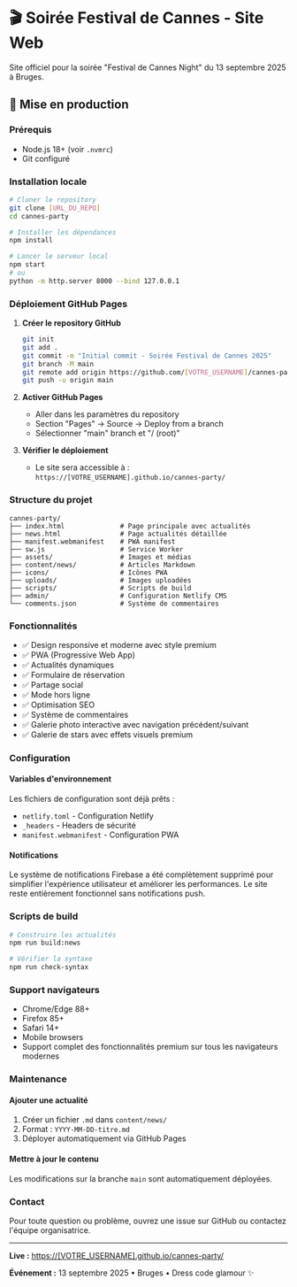 # 🎬 Soirée Festival de Cannes - Site Web

Site officiel pour la soirée "Festival de Cannes Night" du 13 septembre 2025 à Bruges.

## 🚀 Mise en production

### Prérequis
- Node.js 18+ (voir `.nvmrc`)
- Git configuré

### Installation locale
```bash
# Cloner le repository
git clone [URL_DU_REPO]
cd cannes-party

# Installer les dépendances
npm install

# Lancer le serveur local
npm start
# ou
python -m http.server 8000 --bind 127.0.0.1
```

### Déploiement GitHub Pages

1. **Créer le repository GitHub**
   ```bash
   git init
   git add .
   git commit -m "Initial commit - Soirée Festival de Cannes 2025"
   git branch -M main
   git remote add origin https://github.com/[VOTRE_USERNAME]/cannes-party.git
   git push -u origin main
   ```

2. **Activer GitHub Pages**
   - Aller dans les paramètres du repository
   - Section "Pages" → Source → Deploy from a branch
   - Sélectionner "main" branch et "/ (root)"

3. **Vérifier le déploiement**
   - Le site sera accessible à : `https://[VOTRE_USERNAME].github.io/cannes-party/`

### Structure du projet

```
cannes-party/
├── index.html              # Page principale avec actualités
├── news.html               # Page actualités détaillée
├── manifest.webmanifest    # PWA manifest
├── sw.js                   # Service Worker
├── assets/                 # Images et médias
├── content/news/           # Articles Markdown
├── icons/                  # Icônes PWA
├── uploads/                # Images uploadées
├── scripts/                # Scripts de build
├── admin/                  # Configuration Netlify CMS
└── comments.json           # Système de commentaires
```

### Fonctionnalités

- ✅ Design responsive et moderne avec style premium
- ✅ PWA (Progressive Web App)
- ✅ Actualités dynamiques
- ✅ Formulaire de réservation
- ✅ Partage social
- ✅ Mode hors ligne
- ✅ Optimisation SEO
- ✅ Système de commentaires
- ✅ Galerie photo interactive avec navigation précédent/suivant
- ✅ Galerie de stars avec effets visuels premium

### Configuration

#### Variables d'environnement
Les fichiers de configuration sont déjà prêts :
- `netlify.toml` - Configuration Netlify
- `_headers` - Headers de sécurité
- `manifest.webmanifest` - Configuration PWA

#### Notifications
Le système de notifications Firebase a été complètement supprimé pour simplifier l'expérience utilisateur et améliorer les performances. Le site reste entièrement fonctionnel sans notifications push.

### Scripts de build

```bash
# Construire les actualités
npm run build:news

# Vérifier la syntaxe
npm run check-syntax
```

### Support navigateurs
- Chrome/Edge 88+
- Firefox 85+
- Safari 14+
- Mobile browsers
- Support complet des fonctionnalités premium sur tous les navigateurs modernes

### Maintenance

#### Ajouter une actualité
1. Créer un fichier `.md` dans `content/news/`
2. Format : `YYYY-MM-DD-titre.md`
3. Déployer automatiquement via GitHub Pages

#### Mettre à jour le contenu
Les modifications sur la branche `main` sont automatiquement déployées.

### Contact
Pour toute question ou problème, ouvrez une issue sur GitHub ou contactez l'équipe organisatrice.

---

**Live :** [https://[VOTRE_USERNAME].github.io/cannes-party/](https://[VOTRE_USERNAME].github.io/cannes-party/)

**Événement :** 13 septembre 2025 • Bruges • Dress code glamour ✨